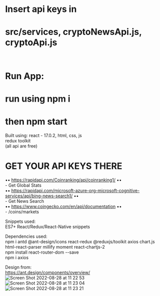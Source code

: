 # Insert api keys in  <br>
# src/services, cryptoNewsApi.js, cryptoApi.js  <br><br>

# Run App: <rb>
#    run using npm i  <br>
#    then npm start  <br>

Built using:<rb>
    react - 17.0.2, html, css, js  <br>
    redux toolkit  <br>
    (all api are free)  <br>
#    GET YOUR API KEYS THERE <br>
   •• https://rapidapi.com/Coinranking/api/coinranking1/   •• <br>
        - Get Global Stats  <br>
   •• https://rapidapi.com/microsoft-azure-org-microsoft-cognitive-services/api/bing-news-search1/  •• <br>
        - Get News Search  <br>
   •• https://www.coingecko.com/en/api/documentation  •• <br>
        - /coins/markets  <br>

Snippets used:  <br>
    ES7+ React/Redux/React-Native snippets  <br>

Dependencies used:   <br>
     npm i antd @ant-design/icons react-redux @reduxjs/toolkit axios chart.js html-react-parser millify moment react-chartjs-2   <br>
     npm install react-router-dom --save <br>
     npm i axios  <br>

Design from:   <br>
    https://ant.design/components/overview/ <br>
![Screen Shot 2022-08-28 at 11 22 53](https://user-images.githubusercontent.com/79999452/187064875-2b4e5ba9-f156-40fe-81b8-0192b853e103.png)
![Screen Shot 2022-08-28 at 11 23 04](https://user-images.githubusercontent.com/79999452/187064876-dada24ec-0884-4935-afe4-bb72afce2d64.png)
![Screen Shot 2022-08-28 at 11 23 21](https://user-images.githubusercontent.com/79999452/187064878-dc0506ff-bdda-4bad-a2eb-c247343babff.png)
